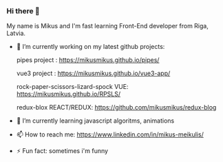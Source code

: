 ### Hi there 👋

My name is Mikus and I'm fast learning Front-End developer from Riga, Latvia.

- 🔭 I’m currently working on my latest github projects:

   pipes project : https://mikusmikus.github.io/pipes/

   vue3 project : https://mikusmikus.github.io/vue3-app/ 
   
   rock-paper-scissors-lizard-spock VUE: https://mikusmikus.github.io/RPSLS/
   
   redux-blox REACT/REDUX: https://github.com/mikusmikus/redux-blog
   
   
- 🌱 I’m currently learning javascript algoritms, animations
- 📫 How to reach me: https://www.linkedin.com/in/mikus-meikulis/
- ⚡ Fun fact: sometimes i'm funny

<!--
**mikusmikus/mikusmikus** is a ✨ _special_ ✨ repository because its `README.md` (this file) appears on your GitHub profile.

Here are some ideas to get you started:

- 🔭 I’m currently working on ...
- 🌱 I’m currently learning React, Redux, TypeScript, etc
- 👯 I’m looking to collaborate on ...
- 🤔 I’m looking for help with ...
- 💬 Ask me about ...
- 📫 How to reach me: https://www.linkedin.com/in/mikus-meikulis/
- 😄 Pronouns: ...
- ⚡ Fun fact: ...
-->
